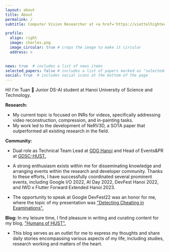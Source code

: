 ```yaml
---
layout: about
title: About
permalink: /
subtitle: Computer Vision Researcher at <a href='https://viettelhightech.vn'>Viettel High Tech</a>

profile:
  align: right
  image: charles.png
  image_circular: true # crops the image to make it circular
  address: >
   

news: true  # includes a list of news items
selected_papers: false # includes a list of papers marked as "selected={true}"
social: true  # includes social icons at the bottom of the page
---
```

Hi! I'm Tuan 🤗 Junior DS-AI student at Hanoi University of Science and Technology.

**Research:** 
* My current topic is focused on INRs for videos, specifically addressing video reconstruction, compression, and in-painting tasks. 
* My work led to the development of NeRV3D, a SOTA paper that outperformed all existing research in the field.

**Community:** 
* Dual role as Technical Team Lead at [GDG Hanoi](https://gdg.community.dev/gdg-ha-noi/) and Head of Events&PR at [GDSC-HUST.](https://gdsc.community.dev/hanoi-university-of-science-technology-hust/)

* A strong enthusiasm exists within me for disseminating knowledge and arranging events within the research and developer community. 
  Thanks to these efforts, I have successfully coordinated several prominent events, including Google I/O 2022, AI Day 2022, DevFest Hanoi 2022, and IWD x Flutter Forward Extended Hanoi 2023.
  
* The opportunity to speak at Google DevFest22 was an honor for me, where the topic of my presentation was ["Detecting Cheating in Examinations".](https://www.facebook.com/GDGhanoi/photos/a.295913770557546/2473122272836674/)

**Blog:** In my leisure time, I find pleasure in writing and curating content for my blog, ["Humans of HUST".](https://www.facebook.com/pageofhumanshust)
* This blog serves as an outlet for me to express my thoughts and share daily stories encompassing various aspects of my life, including studies, research working and matters of the heart.